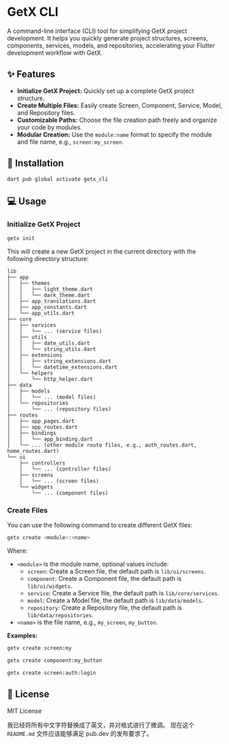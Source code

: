 # GetX CLI

A command-line interface (CLI) tool for simplifying GetX project development. It helps you quickly generate project structures, screens, components, services, models, and repositories, accelerating your Flutter development workflow with GetX.

## ✨ Features

- **Initialize GetX Project:** Quickly set up a complete GetX project structure.
- **Create Multiple Files:** Easily create Screen, Component, Service, Model, and Repository files.
- **Customizable Paths:** Choose the file creation path freely and organize your code by modules.
- **Modular Creation:** Use the `module:name` format to specify the module and file name, e.g., `screen:my_screen`.

## 🚀 Installation

```bash
dart pub global activate getx_cli
```

## 💻 Usage

### Initialize GetX Project

```bash
getx init
```

This will create a new GetX project in the current directory with the following directory structure:

```text
lib
├── app
│   ├── themes
│   │   ├── light_theme.dart
│   │   └── dark_theme.dart
│   ├── app_translations.dart
│   ├── app_constants.dart
│   └── app_utils.dart
├── core
│   ├── services
│   │   └── ... (service files)
│   ├── utils
│   │   ├── date_utils.dart
│   │   └── string_utils.dart
│   ├── extensions
│   │   ├── string_extensions.dart
│   │   └── datetime_extensions.dart
│   └── helpers
│       └── http_helper.dart
├── data
│   ├── models
│   │   └── ... (model files)
│   └── repositories
│       └── ... (repository files)
├── routes
│   ├── app_pages.dart
│   ├── app_routes.dart
│   ├── bindings
│   │   └── app_binding.dart
│   └── ... (other module route files, e.g., auth_routes.dart, home_routes.dart)
└── ui
    ├── controllers
    │   └── ... (controller files)
    ├── screens
    │   └── ... (screen files)
    └── widgets
        └── ... (component files)
```

### Create Files

You can use the following command to create different GetX files:

```bash
getx create <module>:<name>
```

Where:

- `<module>` is the module name, optional values include:
  - `screen`: Create a Screen file, the default path is `lib/ui/screens`.
  - `component`: Create a Component file, the default path is `lib/ui/widgets`.
  - `service`: Create a Service file, the default path is `lib/core/services`.
  - `model`: Create a Model file, the default path is `lib/data/models`.
  - `repository`: Create a Repository file, the default path is `lib/data/repositories`.
- `<name>` is the file name, e.g., `my_screen`, `my_button`.

**Examples:**

```bash
getx create screen:my
```

```bash
getx create component:my_button
```

```bash
getx create screen:auth:login
```

## 📃 License

MIT License

我已经将所有中文字符替换成了英文，并对格式进行了微调。 现在这个 `README.md` 文件应该能够满足 pub.dev 的发布要求了。
